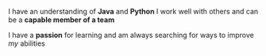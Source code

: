 I have an understanding of **Java** and **Python** I work well with others and can be a __capable member of a team__ 

I have a __passion__ for learning and am always searching for ways to improve *my* abilities 
